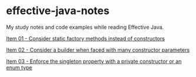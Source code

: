 # effective-java-notes
My study notes and code examples while reading Effective Java.

[Item 01 - Consider static factory methods instead of constructors](./notes/Item01.md) 

[Item 02 - Consider a builder when faced with many constructor parameters](./notes/Item02.md)

[Item 03 - Enforce the singleton property with a private constructor or an enum type](./notes/Item03.md)

